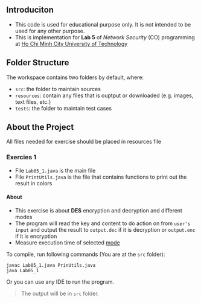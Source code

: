 ## Introduciton

- This code is used for educational purpose only. It is not intended to be used for any other purpose.
- This is implementation for **Lab 5** of *Network Security* (CO) programming at <a href="https://hcmut.edu.vn/">Ho Chi Minh City University of Technology</a>

## Folder Structure

The workspace contains two folders by default, where:

- `src`: the folder to maintain sources
- `resources`: contain any files that is ouptput or downloaded (e.g. images, text files, etc.)
- `tests`: the folder to maintain test cases


## About the Project
All files needed for exercise should be placed in resources file

### Exercies 1
- File `Lab05_1.java` is the main file
- File `PrintUtils.java` is the file that contains functions to print out the result in colors

#### About 
- This exercise is about **DES** encryption and decryption and different modes
- The program will read the key and content to do action on from `user's input` and output the result to `output.dec` if it is decryption or `output.enc` if it is encryption
- Measure execution time of selected [mode](https://manansingh.github.io/Cryptolab-Offline/c13-des-modes.html)

To compile, run following commands (You are at the `src` folder):
```
javac Lab05_1.java PrinUtils.java
java Lab05_1
```
Or you can use any IDE to run the program.

> The output will be in `src` folder.